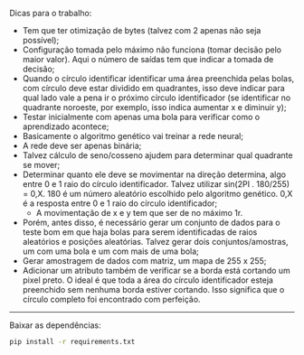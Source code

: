 Dicas para o trabalho:

- Tem que ter otimização de bytes (talvez com 2 apenas não seja possível);
- Configuração tomada pelo máximo não funciona (tomar decisão pelo maior valor). Aqui o número de saídas tem que indicar a tomada de decisão;
- Quando o círculo identificar identificar uma área preenchida pelas bolas, com círculo deve estar dividido em quadrantes, isso deve indicar para qual lado vale a pena ir o próximo círculo identificador (se identificar no quadrante noroeste, por exemplo, isso indica aumentar x e diminuir y);
- Testar inicialmente com apenas uma bola para verificar como o aprendizado acontece;
- Basicamente o algoritmo genético vai treinar a rede neural;
- A rede deve ser apenas binária;
- Talvez cálculo de seno/cosseno ajudem para determinar qual quadrante se mover;
- Determinar quanto ele deve se movimentar na direção determina, algo entre 0 e 1 raio do círculo identificador. Talvez utilizar sin(2PI . 180/255) = 0,X. 180 é um número aleatório escolhido pelo algoritmo genético. 0,X é a resposta entre 0 e 1 raio do círculo identificador;
    - A movimentação de x e y tem que ser de no máximo 1r.
- Porém, antes disso, é necessário gerar um conjunto de dados para o teste bom em que haja bolas para serem identificadas de raios aleatórios e posições aleatórias. Talvez gerar dois conjuntos/amostras, um com uma bola e um com mais de uma bola;
- Gerar amostragem de dados com matriz, um mapa de 255 x 255;
- Adicionar um atributo também de verificar se a borda está cortando um pixel preto. O ideal é que toda a área do círculo identificador esteja preenchido sem nenhuma borda estiver cortando. Isso significa que o círculo completo foi encontrado com perfeição.

---

Baixar as dependências:

```bash
pip install -r requirements.txt
```
